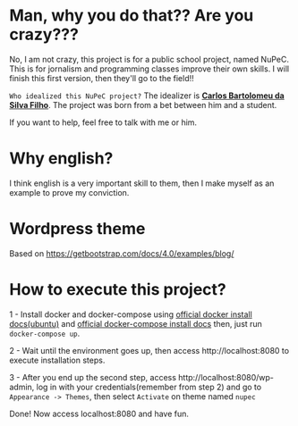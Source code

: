 # Man, why you do that?? Are you crazy???
No, I am not crazy, this project is for a public school project, named NuPeC. This is for jornalism and programming classes improve their own skills. I will finish this first version, then they'll go to the field!!

`Who idealized this NuPeC project?`
The idealizer is [**Carlos Bartolomeu da Silva Filho**](https://www.facebook.com/mentorfazdeconta). The project was born from a bet between him and a student.

If you want to help, feel free to talk with me or him.

# Why english?
I think english is a very important skill to them, then I make myself as an example to prove my conviction.

# Wordpress theme
Based on https://getbootstrap.com/docs/4.0/examples/blog/

# How to execute this project?
1 - Install docker and docker-compose using [official docker install docs(ubuntu)](https://docs.docker.com/install/linux/docker-ce/ubuntu/) and [official docker-compose install docs](https://docs.docker.com/compose/install/) then, just run `docker-compose up`.

2 - Wait until the environment goes up, then access http://localhost:8080 to execute installation steps.

3 - After you end up the second step, access http://localhost:8080/wp-admin, log in with your credentials(remember from step 2) and go to `Appearance -> Themes`, then select `Activate` on theme named `nupec`

Done! Now access localhost:8080 and have fun.